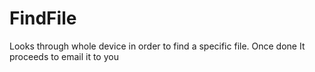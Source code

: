 # FindFile
Looks through whole device in order to find a specific file. Once done It proceeds to email it to you
